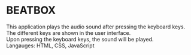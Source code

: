 # BEATBOX
This application plays the audio sound after pressing the keyboard keys.  
The different keys are shown in the user interface.  
Upon pressing the keyboard keys, the sound will be played.  
Langauges: HTML, CSS, JavaScript


